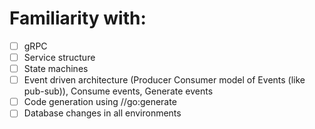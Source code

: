 # Familiarity with:

-   [ ] gRPC
-   [ ] Service structure
-   [ ] State machines
-   [ ] Event driven architecture (Producer Consumer model of Events (like pub-sub)), Consume events, Generate events
-   [ ] Code generation using //go:generate
-   [ ] Database changes in all environments